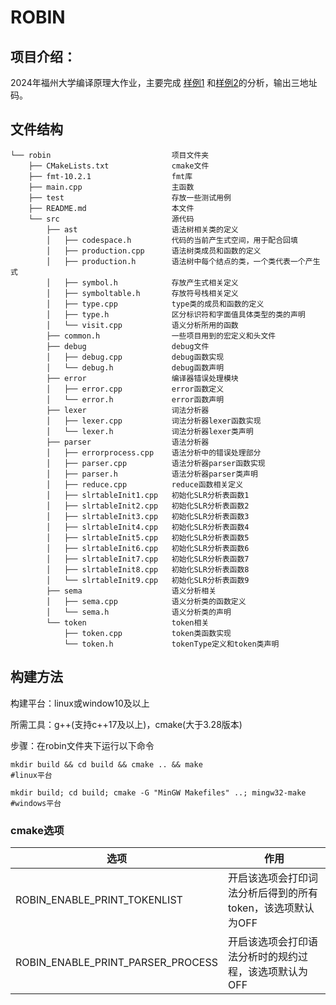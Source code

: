 # ROBIN

## 项目介绍：

2024年福州大学编译原理大作业，主要完成 [样例1](./test/test2.txt) 和[样例2](./test/test11.txt)的分析，输出三地址码。

## 文件结构

```
└── robin                           项目文件夹
    ├── CMakeLists.txt              cmake文件
    ├── fmt-10.2.1                  fmt库
    ├── main.cpp                    主函数
    ├── test                        存放一些测试用例
    ├── README.md                   本文件
    └── src                         源代码
        ├── ast                     语法树相关类的定义
        │   ├── codespace.h         代码的当前产生式空间，用于配合回填
        │   ├── production.cpp      语法树类成员和函数的定义
        │   ├── production.h        语法树中每个结点的类，一个类代表一个产生式
        │   ├── symbol.h            存放产生式相关定义
        │   ├── symboltable.h       存放符号栈相关定义
        │   ├── type.cpp            type类的成员和函数的定义
        │   ├── type.h              区分标识符和字面值具体类型的类的声明
        │   └── visit.cpp           语义分析所用的函数
        ├── common.h                一些项目用到的宏定义和头文件
        ├── debug                   debug文件
        │   ├── debug.cpp           debug函数实现
        │   └── debug.h             debug函数声明
        ├── error                   编译器错误处理模块
        │   ├── error.cpp           error函数定义
        │   └── error.h             error函数声明
        ├── lexer                   词法分析器
        │   ├── lexer.cpp           词法分析器lexer函数实现
        │   └── lexer.h             词法分析器lexer类声明
        ├── parser                  语法分析器
        │   ├── errorprocess.cpp    语法分析中的错误处理部分
        │   ├── parser.cpp          语法分析器parser函数实现
        │   ├── parser.h            语法分析器parser类声明
        │   ├── reduce.cpp          reduce函数相关定义
        │   ├── slrtableInit1.cpp   初始化SLR分析表函数1
        │   ├── slrtableInit2.cpp   初始化SLR分析表函数2
        │   ├── slrtableInit3.cpp   初始化SLR分析表函数3
        │   ├── slrtableInit4.cpp   初始化SLR分析表函数4
        │   ├── slrtableInit5.cpp   初始化SLR分析表函数5
        │   ├── slrtableInit6.cpp   初始化SLR分析表函数6
        │   ├── slrtableInit7.cpp   初始化SLR分析表函数7
        │   ├── slrtableInit8.cpp   初始化SLR分析表函数8
        │   └── slrtableInit9.cpp   初始化SLR分析表函数9
        ├── sema                    语义分析相关
        │   ├── sema.cpp            语义分析类的函数定义
        │   └── sema.h              语义分析类的声明
        └── token                   token相关
            ├── token.cpp           token类函数实现
            └── token.h             tokenType定义和token类声明
```

## 构建方法

构建平台：linux或window10及以上

所需工具：g++(支持c++17及以上)，cmake(大于3.28版本)

步骤：在robin文件夹下运行以下命令

```shell
mkdir build && cd build && cmake .. && make                          #linux平台
```

```shell
mkdir build; cd build; cmake -G "MinGW Makefiles" ..; mingw32-make   #windows平台
```

### cmake选项

| 选项                              | 作用                                                       |
| --------------------------------- | ---------------------------------------------------------- |
| ROBIN_ENABLE_PRINT_TOKENLIST      | 开启该选项会打印词法分析后得到的所有token，该选项默认为OFF |
| ROBIN_ENABLE_PRINT_PARSER_PROCESS | 开启该选项会打印语法分析时的规约过程，该选项默认为OFF      |

